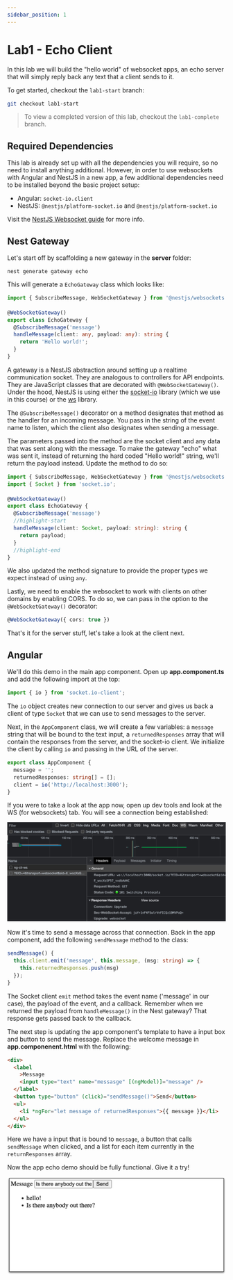 ```yaml
---
sidebar_position: 1
---
```


# Lab1 - Echo Client

In this lab we will build the "hello world" of websocket apps, an echo server
that will simply reply back any text that a client sends to it.

To get started, checkout the `lab1-start` branch:

```bash
git checkout lab1-start
```

> To view a completed version of this lab, checkout the `lab1-complete` branch.

## Required Dependencies

This lab is already set up with all the dependencies you will require, so no
need to install anything additional. However, in order to use websockets with
Angular and NestJS in a new app, a few additional dependencies need to be
installed beyond the basic project setup:

- Angular: `socket-io.client`
- NestJS: `@nestjs/platform-socket.io` and `@nestjs/platform-socket.io`

Visit the [NestJS Websocket guide](https://docs.nestjs.com/websockets/gateways)
for more info.

## Nest Gateway

Let's start off by scaffolding a new gateway in the **server** folder:

```shell title='./server'
nest generate gateway echo
```

This will generate a `EchoGateway` class which looks like:

```ts title=./server/src/echo.gateway.ts
import { SubscribeMessage, WebSocketGateway } from '@nestjs/websockets';

@WebSocketGateway()
export class EchoGateway {
  @SubscribeMessage('message')
  handleMessage(client: any, payload: any): string {
    return 'Hello world!';
  }
}
```

A gateway is a NestJS abstraction around setting up a realtime communication
socket. They are analogous to controllers for API endpoints. They are JavaScript
classes that are decorated with `@WebSocketGateway()`. Under the hood, NestJS is
using either the [socket-io](https://socket.io/) library (which we use in this
course) or the [ws](https://github.com/websockets/ws) library.

The `@SubscribeMessage()` decorator on a method designates that method as the
handler for an incoming message. You pass in the string of the event name to
listen, which the client also designates when sending a message.

The parameters passed into the method are the socket client and any data that
was sent along with the message. To make the gateway "echo" what was sent it,
instead of returning the hard coded "Hello world!" string, we'll return the
payload instead. Update the method to do so:

```ts title=./server/src/echo.gateway.ts
import { SubscribeMessage, WebSocketGateway } from '@nestjs/websockets';
import { Socket } from 'socket.io';

@WebSocketGateway()
export class EchoGateway {
  @SubscribeMessage('message')
  //highlight-start
  handleMessage(client: Socket, payload: string): string {
    return payload;
  }
  //highlight-end
}
```

We also updated the method signature to provide the proper types we expect
instead of using `any`.

Lastly, we need to enable the websocket to work with clients on other domains by
enabling CORS. To do so, we can pass in the option to the `@WebSocketGateway()`
decorator:

```ts title=./server/src/echo.gateway.ts
@WebSocketGateway({ cors: true })
```

That's it for the server stuff, let's take a look at the client next.

## Angular

We'll do this demo in the main app component. Open up **app.component.ts** and
add the following import at the top:

```ts title=./client/src/app/app.component.ts
import { io } from 'socket.io-client';
```

The `io` object creates new connection to our server and gives us back a client
of type `Socket` that we can use to send messages to the server.

Next, in the `AppComponent` class, we will create a few variables: a `message`
string that will be bound to the text input, a `returnedResponses` array that
will contain the responses from the server, and the socket-io client. We
initialize the client by calling `io` and passing in the URL of the server.

```ts title=./client/src/app/app.component.ts
export class AppComponent {
  message = '';
  returnedResponses: string[] = [];
  client = io('http://localhost:3000');
}
```

If you were to take a look at the app now, open up dev tools and look at the WS
(for websockets) tab. You will see a connection being established:

![Dev Tools WebSocket](/img/dev-tools-websocket.jpg)

Now it's time to send a message across that connection. Back in the app
component, add the following `sendMessage` method to the class:

```ts title=./client/src/app/app.component.ts
sendMessage() {
  this.client.emit('message', this.message, (msg: string) => {
    this.returnedResponses.push(msg)
  });
}
```

The Socket client `emit` method takes the event name ('message' in our case),
the payload of the event, and a callback. Remember when we returned the payload
from `handleMessage()` in the Nest gateway? That response gets passed back to
the callback.

The next step is updating the app component's template to have a input box and
button to send the message. Replace the welcome message in
**app.componenent.html** with the following:

```html title=./client/src/app/app.component.html
<div>
  <label
    >Message
    <input type="text" name="messasge" [(ngModel)]="message" />
  </label>
  <button type="button" (click)="sendMessage()">Send</button>
  <ul>
    <li *ngFor="let message of returnedResponses">{{ message }}</li>
  </ul>
</div>
```

Here we have a input that is bound to `message`, a button that calls `sendMessage` when clicked, and a list for each item currently in the `returnResponses` array.

Now the app echo demo should be fully functional. Give it a try!

![Echo Client Running](/img/echo-client-running.jpg)
